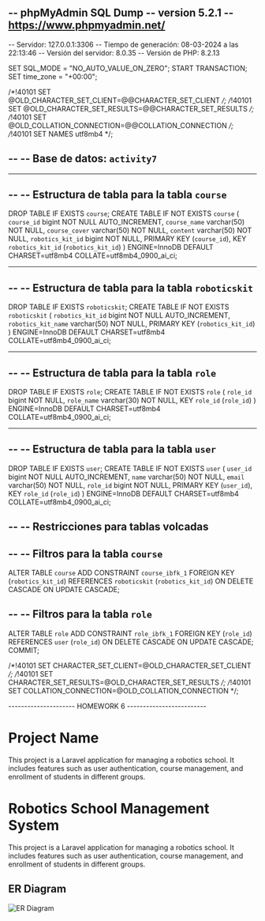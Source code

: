 -- phpMyAdmin SQL Dump
-- version 5.2.1
-- https://www.phpmyadmin.net/
--
-- Servidor: 127.0.0.1:3306
-- Tiempo de generación: 08-03-2024 a las 22:13:46
-- Versión del servidor: 8.0.35
-- Versión de PHP: 8.2.13

SET SQL_MODE = "NO_AUTO_VALUE_ON_ZERO";
START TRANSACTION;
SET time_zone = "+00:00";


/*!40101 SET @OLD_CHARACTER_SET_CLIENT=@@CHARACTER_SET_CLIENT */;
/*!40101 SET @OLD_CHARACTER_SET_RESULTS=@@CHARACTER_SET_RESULTS */;
/*!40101 SET @OLD_COLLATION_CONNECTION=@@COLLATION_CONNECTION */;
/*!40101 SET NAMES utf8mb4 */;

--
-- Base de datos: `activity7`
--

-- --------------------------------------------------------

--
-- Estructura de tabla para la tabla `course`
--

DROP TABLE IF EXISTS `course`;
CREATE TABLE IF NOT EXISTS `course` (
  `course_id` bigint NOT NULL AUTO_INCREMENT,
  `course_name` varchar(50) NOT NULL,
  `course_cover` varchar(50) NOT NULL,
  `content` varchar(50) NOT NULL,
  `robotics_kit_id` bigint NOT NULL,
  PRIMARY KEY (`course_id`),
  KEY `robotics_kit_id` (`robotics_kit_id`)
) ENGINE=InnoDB DEFAULT CHARSET=utf8mb4 COLLATE=utf8mb4_0900_ai_ci;

-- --------------------------------------------------------

--
-- Estructura de tabla para la tabla `roboticskit`
--

DROP TABLE IF EXISTS `roboticskit`;
CREATE TABLE IF NOT EXISTS `roboticskit` (
  `robotics_kit_id` bigint NOT NULL AUTO_INCREMENT,
  `robotics_kit_name` varchar(50) NOT NULL,
  PRIMARY KEY (`robotics_kit_id`)
) ENGINE=InnoDB DEFAULT CHARSET=utf8mb4 COLLATE=utf8mb4_0900_ai_ci;

-- --------------------------------------------------------

--
-- Estructura de tabla para la tabla `role`
--

DROP TABLE IF EXISTS `role`;
CREATE TABLE IF NOT EXISTS `role` (
  `role_id` bigint NOT NULL,
  `role_name` varchar(30) NOT NULL,
  KEY `role_id` (`role_id`)
) ENGINE=InnoDB DEFAULT CHARSET=utf8mb4 COLLATE=utf8mb4_0900_ai_ci;

-- --------------------------------------------------------

--
-- Estructura de tabla para la tabla `user`
--

DROP TABLE IF EXISTS `user`;
CREATE TABLE IF NOT EXISTS `user` (
  `user_id` bigint NOT NULL AUTO_INCREMENT,
  `name` varchar(50) NOT NULL,
  `email` varchar(50) NOT NULL,
  `role_id` bigint NOT NULL,
  PRIMARY KEY (`user_id`),
  KEY `role_id` (`role_id`)
) ENGINE=InnoDB DEFAULT CHARSET=utf8mb4 COLLATE=utf8mb4_0900_ai_ci;

--
-- Restricciones para tablas volcadas
--

--
-- Filtros para la tabla `course`
--
ALTER TABLE `course`
  ADD CONSTRAINT `course_ibfk_1` FOREIGN KEY (`robotics_kit_id`) REFERENCES `roboticskit` (`robotics_kit_id`) ON DELETE CASCADE ON UPDATE CASCADE;

--
-- Filtros para la tabla `role`
--
ALTER TABLE `role`
  ADD CONSTRAINT `role_ibfk_1` FOREIGN KEY (`role_id`) REFERENCES `user` (`role_id`) ON DELETE CASCADE ON UPDATE CASCADE;
COMMIT;

/*!40101 SET CHARACTER_SET_CLIENT=@OLD_CHARACTER_SET_CLIENT */;
/*!40101 SET CHARACTER_SET_RESULTS=@OLD_CHARACTER_SET_RESULTS */;
/*!40101 SET COLLATION_CONNECTION=@OLD_COLLATION_CONNECTION */;



--------------------- HOMEWORK 6 -------------------------
# Project Name

This project is a Laravel application for managing a robotics school. It includes features such as user authentication, course management, and enrollment of students in different groups.
# Robotics School Management System

This project is a Laravel application for managing a robotics school. It includes features such as user authentication, course management, and enrollment of students in different groups.

## ER Diagram

![ER Diagram]([/diagramERHomework6.png](https://ibb.co/CnKzJVp)https://ibb.co/CnKzJVp)


